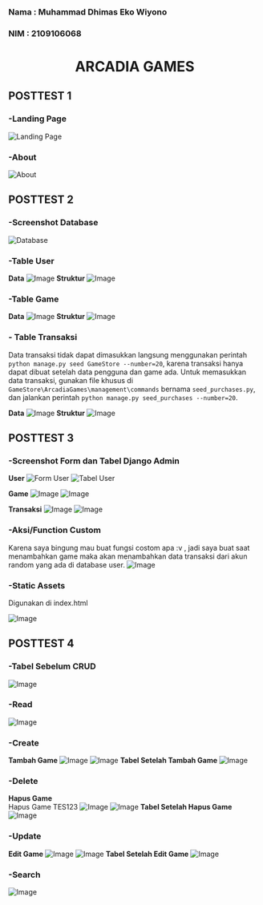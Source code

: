 ### Nama : Muhammad Dhimas Eko Wiyono
### NIM  : 2109106068


<h1 align="center">ARCADIA GAMES</h1>

## **POSTTEST 1**

### -Landing Page
![Landing Page](https://drive.google.com/uc?export=view&id=19ixEJYNXrw0ixAgCzulALT1USTO89h3P)

### -About
![About](https://drive.google.com/uc?export=view&id=18lgDbD2AQ7nj0TfPxbzGKzfBzhWcGmQV)

## **POSTTEST 2**

### -Screenshot Database
![Database](https://drive.google.com/uc?export=view&id=1TlgG0xdwAjCrmh1JNwBUAfb_EL86B_4B)

### -Table User
**Data**
![Image](https://drive.google.com/uc?export=view&id=1CqItrDcVgT8TfpceMVNcKY9cTGz_qr2q)
**Struktur**
![Image](https://drive.google.com/uc?export=view&id=1MrtpUDAVdjs39bLlEn80RYoAye9ZQWqY)

### -Table Game
**Data**
![Image](https://drive.google.com/uc?export=view&id=1BLwHqeRYXd_nx8u78b0Hue5EWWikpEns)
**Struktur**
![Image](https://drive.google.com/uc?export=view&id=1U_FuOwjQML5f2gCIhTNxrshh7WEsWTt9)

### - Table Transaksi
Data transaksi tidak dapat dimasukkan langsung menggunakan perintah `python manage.py seed GameStore --number=20`, karena transaksi hanya dapat dibuat setelah data pengguna dan game ada. Untuk memasukkan data transaksi, gunakan file khusus di `GameStore\ArcadiaGames\management\commands` bernama `seed_purchases.py`, dan jalankan perintah `python manage.py seed_purchases --number=20`.

**Data**
![Image](https://drive.google.com/uc?export=view&id=1Qe4zuXTVMdSLuj3u71eArvb5d74vjHnw)
**Struktur**
![Image](https://drive.google.com/uc?export=view&id=1hPw2xkFq7hqA0YuFFcLFqxKY5Hr6IPbb)

## **POSTTEST 3**

### -Screenshot Form dan Tabel Django Admin
**User**
![Form User](https://drive.google.com/uc?export=view&id=1-_EN9Vxzrx9m0rW8UltuajAKG6-VOgXX)
![Tabel User](https://drive.google.com/uc?export=view&id=1Wf0kMMdQ54Wie8WjrjeHlstZi37bq1gR)

**Game**
![Image](https://drive.google.com/uc?export=view&id=1U4_AMuIpeLKV_ZnPviokmMCx_isdFg7Q)
![Image](https://drive.google.com/uc?export=view&id=1Dmzh3wE7kJf8D084YtFQ4GlFzgvVtgAJ)

**Transaksi**
![Image](https://drive.google.com/uc?export=view&id=1N56rciOyAMOPzi4WSsEIAQqyoZgx1r9D)
![Image](https://drive.google.com/uc?export=view&id=1V9qpS-eACP5P8qydPEcuvba5wtVluPxS)

### -Aksi/Function Custom
Karena saya bingung mau buat fungsi costom apa :v , jadi saya buat saat menambahkan game maka akan menambahkan data transaksi dari akun random yang ada di database user.
![Image](https://drive.google.com/uc?export=view&id=1Q3L62XRndoUJn1YsrzDZ8SYRmryI3vXr)

### -Static Assets
Digunakan di index.html

![Image](https://drive.google.com/uc?export=view&id=1zwZLzByoUzwcNYsdKurLyZ8e_Xq2oJbx)

## **POSTTEST 4**

### -Tabel Sebelum CRUD
![Image](https://drive.google.com/uc?export=view&id=1iELGLj8pKe0l1ncwzeL_N-wpTCieaNTL)

### -Read
![Image](https://drive.google.com/uc?export=view&id=1k1p6boc2s8FI3HAsdUYYW-wuX2GT55dP)

### -Create
**Tambah Game**
![Image](https://drive.google.com/uc?export=view&id=1AX5FcLCtZljB_YuRQMYhojJ-wLLb7VFp)
![Image](https://drive.google.com/uc?export=view&id=1H6optJF5cXtPsTapYPCpnem6flgGrz48)
**Tabel Setelah Tambah Game**
![Image](https://drive.google.com/uc?export=view&id=1V6cE0dFoEyyt-RiOnGX3TeWSpOSVuqKC)

### -Delete
**Hapus Game**<br>
Hapus Game TES123
![Image](https://drive.google.com/uc?export=view&id=1OcH-HQ_kYeQQk7WVkvuL4NAld73CBgXy)
![Image](https://drive.google.com/uc?export=view&id=1j_ULvBwbTTqDmURaXTfZBMa0hASpLVo8)
**Tabel Setelah Hapus Game**
![Image](https://drive.google.com/uc?export=view&id=1_ZJpLxqKvtrKZgO2FtmNaO9_kHnqDfpk)

### -Update
**Edit Game**
![Image](https://drive.google.com/uc?export=view&id=1CoUN_NUOTL6zlLBicc4XPbvrbG5hUO_x)
![Image](https://drive.google.com/uc?export=view&id=1EfMLTuPPV3mQ7YbQB-txzluCmq3o5zf2)
**Tabel Setelah Edit Game**
![Image](https://drive.google.com/uc?export=view&id=1445YeDKit8bx7zHlbvhzWZRAHHc8n5OS)

### -Search
![Image](https://drive.google.com/uc?export=view&id=1uHJ5FDTiFAfodedjHP4HASa7BgFN8FWQ)
